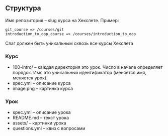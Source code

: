 ## Структура

Имя репозитория – slug курса на Хекслете. Пример:

    git_course => /courses/git
    introduction_to_oop_course => /courses/introduction_to_oop

Слаг должен быть уникальным сквозь все курсы Хекслета

### Курс

* 100-intro/ – каждая директория это урок. Число в начале определяет порядок. Имя это уникальный идентификатор (меняется имя, меняется урок).
* spec.yml – описание курса
* image.png – картинка курса

### Урок

* spec.yml – описание урока
* README.md – текст урока
* assets/ – картинки урока
* questions.yml – квиз с вопросами
